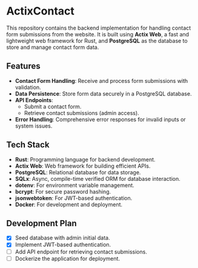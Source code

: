 # ActixContact

This repository contains the backend implementation for handling contact form submissions from the website. It is built using **Actix Web**, a fast and lightweight web framework for Rust, and **PostgreSQL** as the database to store and manage contact form data.

## Features

- **Contact Form Handling**: Receive and process form submissions with validation.
- **Data Persistence**: Store form data securely in a PostgreSQL database.
- **API Endpoints**:
  - Submit a contact form.
  - Retrieve contact submissions (admin access).
- **Error Handling**: Comprehensive error responses for invalid inputs or system issues.

## Tech Stack

- **Rust**: Programming language for backend development.
- **Actix Web**: Web framework for building efficient APIs.
- **PostgreSQL**: Relational database for data storage.
- **SQLx**: Async, compile-time verified ORM for database interaction.
- **dotenv**: For environment variable management.
- **bcrypt**: For secure password hashing.
- **jsonwebtoken**: For JWT-based authentication.
- **Docker**: For development and deployment.

## Development Plan
- [x] Seed database with admin initial data.
- [x] Implement JWT-based authentication.
- [ ] Add API endpoint for retrieving contact submissions.
- [ ] Dockerize the application for deployment.
